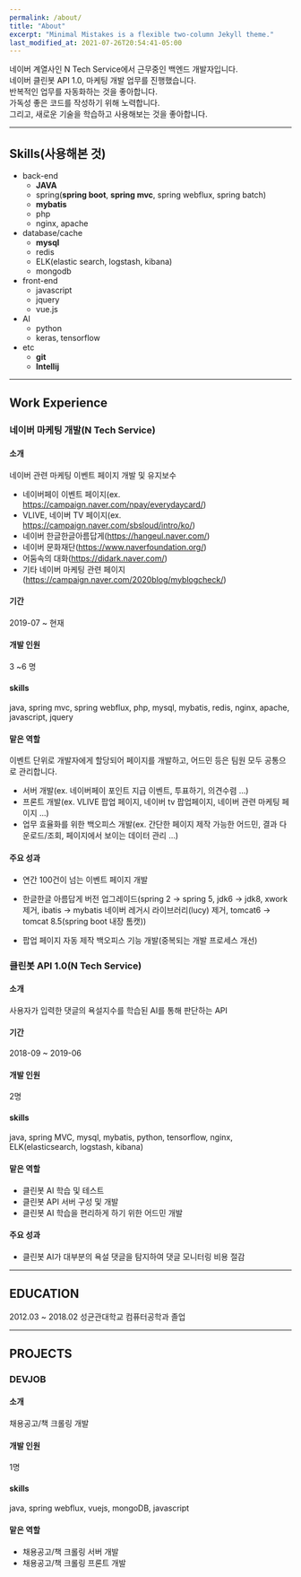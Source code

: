 ```yaml
---
permalink: /about/
title: "About"
excerpt: "Minimal Mistakes is a flexible two-column Jekyll theme."
last_modified_at: 2021-07-26T20:54:41-05:00
---
```


네이버 계열사인 N Tech Service에서 근무중인 백엔드 개발자입니다.   
네이버 클린봇 API 1.0, 마케팅 개발 업무를 진행했습니다.   
반복적인 업무를 자동화하는 것을 좋아합니다.   
가독성 좋은 코드를 작성하기 위해 노력합니다.   
그리고, 새로운 기술을 학습하고 사용해보는 것을 좋아합니다.     

---

## Skills(사용해본 것)

- back-end
  - **JAVA**
  - spring(**spring boot**, **spring mvc**, spring webflux, spring batch)
  - **mybatis**
  - php
  - nginx, apache
- database/cache
  - **mysql**
  - redis
  - ELK(elastic search, logstash, kibana)
  - mongodb
- front-end
  - javascript
  - jquery
  - vue.js
- AI
  - python
  - keras, tensorflow
- etc
  - **git**
  - **Intellij**

---

## Work Experience

### 네이버 마케팅 개발(N Tech Service)

#### 소개

네이버 관련 마케팅 이벤트 페이지 개발 및 유지보수

- 네이버페이 이벤트 페이지(ex. https://campaign.naver.com/npay/everydaycard/)
- VLIVE, 네이버 TV 페이지(ex. https://campaign.naver.com/sbsloud/intro/ko/)
- 네이버 한글한글아름답게(https://hangeul.naver.com/)
- 네이버 문화재단(https://www.naverfoundation.org/)
- 어둠속의 대화(https://didark.naver.com/)
- 기타 네이버 마케팅 관련 페이지(https://campaign.naver.com/2020blog/myblogcheck/)

#### 기간 

2019-07 ~ 현재

#### 개발 인원

3 ~6 명

#### skills

java, spring mvc, spring webflux, php, mysql, mybatis, redis, nginx, apache, javascript, jquery

#### 맡은 역할

이벤트 단위로 개발자에게 할당되어 페이지를 개발하고, 어드민 등은 팀원 모두 공통으로 관리합니다.

- 서버 개발(ex. 네이버페이 포인트 지급 이벤트, 투표하기, 의견수렴 ...)
- 프론트 개발(ex. VLIVE 팝업 페이지, 네이버 tv 팝업페이지, 네이버 관련 마케팅 페이지 ...)
- 업무 효율화를 위한 백오피스 개발(ex. 간단한 페이지 제작 가능한 어드민, 결과 다운로드/조회, 페이지에서 보이는 데이터 관리 ...)

#### 주요 성과

- 연간 100건이 넘는 이벤트 페이지 개발

- 한글한글 아름답게  버전 업그레이드(spring 2 -> spring 5, jdk6 -> jdk8, xwork 제거, ibatis -> mybatis 네이버 레거시 라이브러리(lucy) 제거, tomcat6 -> tomcat 8.5(spring boot 내장 톰캣))
- 팝업 페이지 자동 제작 백오피스 기능 개발(중복되는 개발 프로세스 개선)

   

### 클린봇 API 1.0(N Tech Service)

#### 소개

사용자가 입력한 댓글의 욕설지수를 학습된 AI를 통해 판단하는 API

#### 기간 

2018-09 ~ 2019-06

#### 개발 인원

2명

#### skills

 java, spring MVC, mysql, mybatis, python, tensorflow, nginx, ELK(elasticsearch, logstash, kibana)

#### 맡은 역할

- 클린봇 AI 학습 및 테스트
- 클린봇 API 서버 구성 및 개발
- 클린봇 AI 학습을 편리하게 하기 위한 어드민 개발

#### 주요 성과

- 클린봇 AI가 대부분의 욕설 댓글을 탐지하여 댓글 모니터링 비용 절감

---

## EDUCATION

2012.03 ~ 2018.02 성균관대학교 컴퓨터공학과 졸업

---

## PROJECTS

### DEVJOB

#### 소개

채용공고/책 크롤링 개발

#### 개발 인원

1명

#### skills

 java, spring webflux, vuejs, mongoDB, javascript

#### 맡은 역할

- 채용공고/책 크롤링 서버 개발
- 채용공고/책 크롤링 프론트 개발
